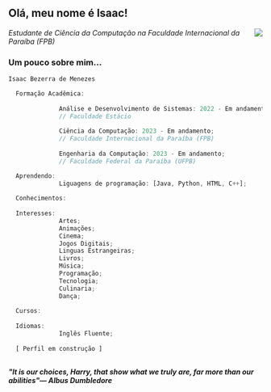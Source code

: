 <h2> Olá, meu nome é Isaac!</h2>
<img align='right' src="https://i.ibb.co/W6wqk3B/Isaac.jpg">
<p><em>Estudante de Ciência da Computação na Faculdade Internacional da Paraíba (FPB)</em></p>


### Um pouco sobre mim...  

```javascript
Isaac Bezerra de Menezes

  Formação Acadêmica:
                
              Análise e Desenvolvimento de Sistemas: 2022 - Em andamento;
              // Faculdade Estácio
              
              Ciência da Computação: 2023 - Em andamento;
              // Faculdade Internacional da Paraíba (FPB)
              
              Engenharia da Computação: 2023 - Em andamento;
              // Faculdade Federal da Paraíba (UFPB)

  Aprendendo: 
              Liguagens de programação: [Java, Python, HTML, C++];
  
  Conhecimentos:
  
  Interesses:
              Artes;
              Animações;
              Cinema;
              Jogos Digitais;
              Linguas Estrangeiras;
              Livros;
              Música;
              Programação;
              Tecnologia;
              Culinaria;
              Dança;
  
  Cursos:
  
  Idiomas:
              Inglês Fluente;
              
  [ Perfil em construção ]
  
```

<em><b>"It is our choices, Harry, that show what we truly are, far more than our abilities"― Albus Dumbledore</b></em>
